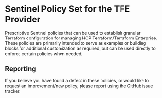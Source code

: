 # Sentinel Policy Set for the TFE Provider
Prescriptive Sentinel policies that can be used to establish granular Terraform configuration for managing HCP Terraform/Terraform Enterprise. These policies are primarily intended to serve as examples or building blocks for additional customization as required, but can be used directly to enforce certain policies when needed. 

## Reporting
If you believe you have found a defect in these policies, or would like to request an improvement/new policy, please report using the GitHub issue tracker.
